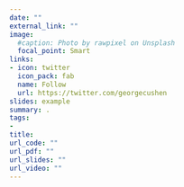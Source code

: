 ```yaml
---
date: ""
external_link: ""
image:
  #caption: Photo by rawpixel on Unsplash
  focal_point: Smart
links:
- icon: twitter
  icon_pack: fab
  name: Follow
  url: https://twitter.com/georgecushen
slides: example
summary: .
tags:
- 
title: 
url_code: ""
url_pdf: ""
url_slides: ""
url_video: ""
---
```


